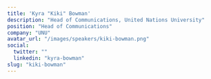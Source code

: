 ```yaml
---
title: 'Kyra "Kiki" Bowman'
description: "Head of Communications, United Nations University"
position: "Head of Communications"
company: "UNU"
avatar_url: "/images/speakers/kiki-bowman.png"
social:
  twitter: ""
  linkedin: "kyra-bowman"
slug: "kiki-bowman"
---
```

